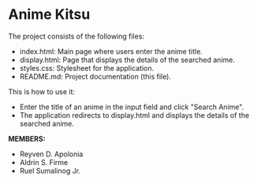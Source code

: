 # Anime Kitsu

The project consists of the following files:

- index.html: Main page where users enter the anime title.
- display.html: Page that displays the details of the searched anime.
- styles.css: Stylesheet for the application.
- README.md: Project documentation (this file).

This is how to use it:

- Enter the title of an anime in the input field and click "Search Anime".
- The application redirects to display.html and displays the details of the searched anime.


**MEMBERS:**
- Reyven D. Apolonia
- Aldrin S. Firme
- Ruel Sumalinog Jr.
